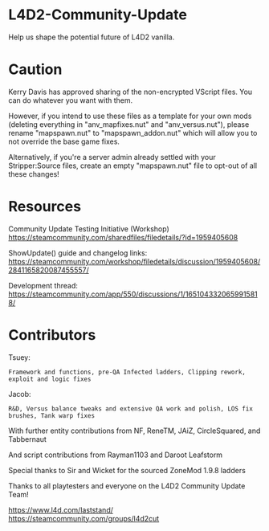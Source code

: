 # L4D2-Community-Update

Help us shape the potential future of L4D2 vanilla.

# Caution

Kerry Davis has approved sharing of the non-encrypted VScript files. You can do whatever you want with them.

However, if you intend to use these files as a template for your own mods (deleting everything in "anv_mapfixes.nut" and "anv_versus.nut"), please rename "mapspawn.nut" to "mapspawn_addon.nut" which will allow you to not override the base game fixes.

Alternatively, if you're a server admin already settled with your Stripper:Source files, create an empty "mapspawn.nut" file to opt-out of all these changes!

# Resources

Community Update Testing Initiative (Workshop)
https://steamcommunity.com/sharedfiles/filedetails/?id=1959405608

ShowUpdate() guide and changelog links:
https://steamcommunity.com/workshop/filedetails/discussion/1959405608/2841165820087455557/

Development thread:
https://steamcommunity.com/app/550/discussions/1/1651043320659915818/

# Contributors

Tsuey:

	Framework and functions, pre-QA Infected ladders, Clipping rework, exploit and logic fixes

Jacob:

	R&D, Versus balance tweaks and extensive QA work and polish, LOS fix brushes, Tank warp fixes

With further entity contributions from NF, ReneTM, JAiZ, CircleSquared, and Tabbernaut

And script contributions from Rayman1103 and Daroot Leafstorm

Special thanks to Sir and Wicket for the sourced ZoneMod 1.9.8 ladders

Thanks to all playtesters and everyone on the L4D2 Community Update Team!

https://www.l4d.com/laststand/
https://steamcommunity.com/groups/l4d2cut
